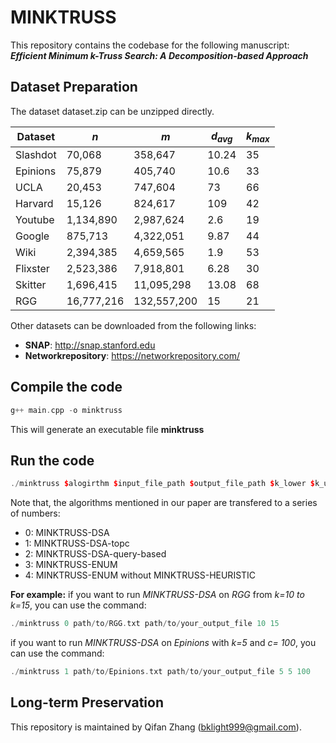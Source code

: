 # MINKTRUSS
This repository contains the codebase for the following manuscript: 
***Efficient Minimum k-Truss Search: A Decomposition-based Approach***

## Dataset Preparation
The dataset dataset.zip can be unzipped directly.

| **Dataset** | **$n$**   | **$m$**    | **$d_{avg}$** | **$k_{max}$** |
|-------------|-----------|------------|---------------|---------------|
| Slashdot    | 70,068    | 358,647    | 10.24         | 35            |
| Epinions    | 75,879    | 405,740    | 10.6          | 33            |
| UCLA        | 20,453    | 747,604    | 73            | 66            |
| Harvard     | 15,126    | 824,617    | 109           | 42            |
| Youtube     | 1,134,890 | 2,987,624  | 2.6           | 19            |
| Google      | 875,713   | 4,322,051  | 9.87          | 44            |
| Wiki        | 2,394,385 | 4,659,565  | 1.9           | 53            |
| Flixster    | 2,523,386 | 7,918,801  | 6.28          | 30            |
| Skitter     | 1,696,415 | 11,095,298 | 13.08         | 68            |
| RGG         | 16,777,216| 132,557,200| 15            | 21            |



Other datasets can be downloaded from the following links:

 - **SNAP**: http://snap.stanford.edu
 - **Networkrepository**: https://networkrepository.com/

## Compile the code

```cpp
g++ main.cpp -o minktruss
```
This will generate an executable file **minktruss**

## Run the code

```cpp
./minktruss $alogirthm $input_file_path $output_file_path $k_lower $k_upper $query_id / the value of c (optional)
```
Note that, the algorithms mentioned in our paper are transfered to a series of numbers:

 - 0: MINKTRUSS-DSA
 - 1: MINKTRUSS-DSA-topc
 - 2: MINKTRUSS-DSA-query-based
 - 3: MINKTRUSS-ENUM
 - 4: MINKTRUSS-ENUM without MINKTRUSS-HEURISTIC

**For example:**
 if you want to run *MINKTRUSS-DSA* on *RGG* from *k=10 to k=15*, you can use the command:

```cpp
./minktruss 0 path/to/RGG.txt path/to/your_output_file 10 15
```

 if you want to run *MINKTRUSS-DSA* on *Epinions* with *k=5* and *c= 100*, you can use the command:

```cpp
./minktruss 1 path/to/Epinions.txt path/to/your_output_file 5 5 100
```
## Long-term Preservation
This repository is maintained by Qifan Zhang (bklight999@gmail.com).
